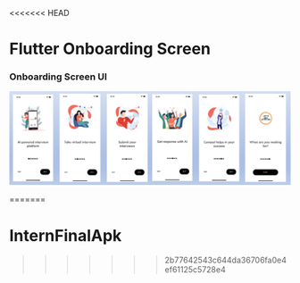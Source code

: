 <<<<<<< HEAD
# Flutter Onboarding Screen

### Onboarding Screen UI

![App UI](/UI.png)

=======
# InternFinalApk
>>>>>>> 2b77642543c644da36706fa0e4ef61125c5728e4
